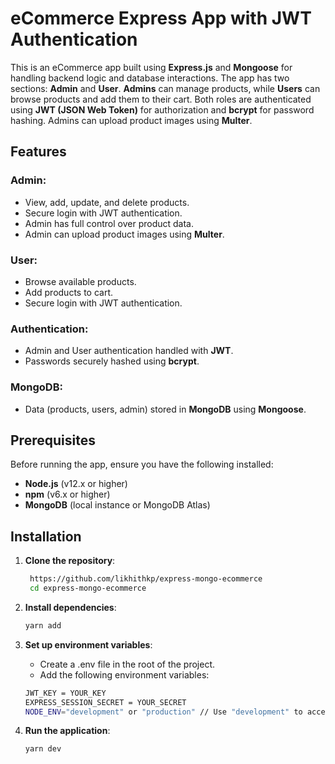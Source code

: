 # eCommerce Express App with JWT Authentication

This is an eCommerce app built using **Express.js** and **Mongoose** for handling backend logic and database interactions. The app has two sections: **Admin** and **User**. **Admins** can manage products, while **Users** can browse products and add them to their cart. Both roles are authenticated using **JWT (JSON Web Token)** for authorization and **bcrypt** for password hashing. Admins can upload product images using **Multer**.

## Features

### Admin:
- View, add, update, and delete products.
- Secure login with JWT authentication.
- Admin has full control over product data.
- Admin can upload product images using **Multer**.

### User:
- Browse available products.
- Add products to cart.
- Secure login with JWT authentication.

### Authentication:
- Admin and User authentication handled with **JWT**.
- Passwords securely hashed using **bcrypt**.

### MongoDB:
- Data (products, users, admin) stored in **MongoDB** using **Mongoose**.

## Prerequisites

Before running the app, ensure you have the following installed:

- **Node.js** (v12.x or higher)
- **npm** (v6.x or higher)
- **MongoDB** (local instance or MongoDB Atlas)

## Installation

1. **Clone the repository**:
   ```bash
    https://github.com/likhithkp/express-mongo-ecommerce
    cd express-mongo-ecommerce

2. **Install dependencies**:
    ```bash
    yarn add

3. **Set up environment variables**:
    - Create a .env file in the root of the project.
    - Add the following environment variables:

    ```bash
    JWT_KEY = YOUR_KEY
    EXPRESS_SESSION_SECRET = YOUR_SECRET
    NODE_ENV="development" or "production" // Use "development" to access admin features

4. **Run the application**:
    ```bash
    yarn dev